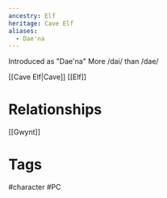 ```yaml
---
ancestry: Elf
heritage: Cave Elf
aliases:
  - Dae'na
---
```

Introduced as "Dae'na"
More /dai/ than /dae/


[[Cave Elf|Cave]] [[Elf]]

# Relationships
[[Gwynt]]

# Tags
#character #PC 
